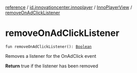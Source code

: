 [reference](../../index.md) / [id.innovationcenter.innoplayer](../index.md) / [InnoPlayerView](index.md) / [removeOnAdClickListener](./remove-on-ad-click-listener.md)

# removeOnAdClickListener

`fun removeOnAdClickListener(): `[`Boolean`](https://kotlinlang.org/api/latest/jvm/stdlib/kotlin/-boolean/index.html)

Removes a listener for the OnAdClick event

**Return**
true if the listener has been removed

